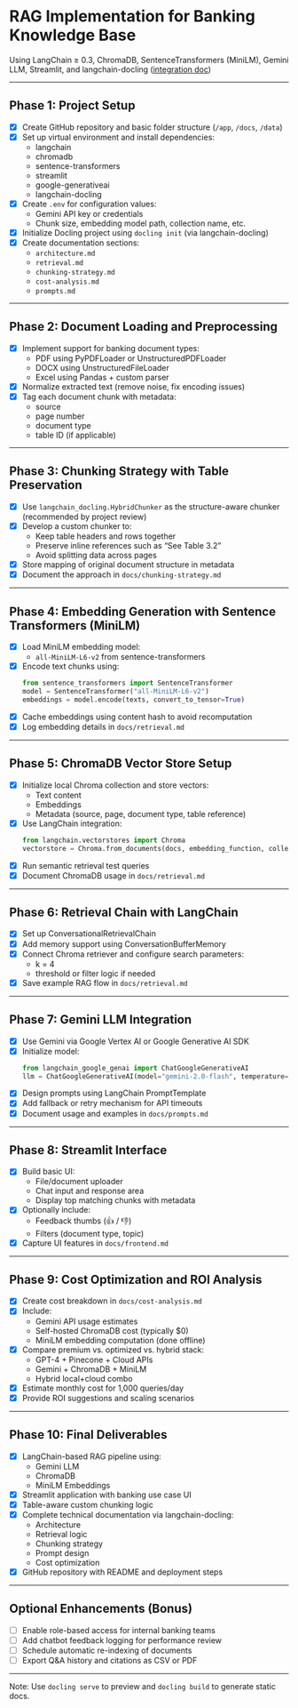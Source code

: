 # RAG Implementation for Banking Knowledge Base  
Using LangChain ≥ 0.3, ChromaDB, SentenceTransformers (MiniLM), Gemini LLM, Streamlit, and langchain-docling ([integration doc](https://python.langchain.com/docs/integrations/document_loaders/docling/))

---

## Phase 1: Project Setup

- [x] Create GitHub repository and basic folder structure (`/app`, `/docs`, `/data`)
- [x] Set up virtual environment and install dependencies:
  - langchain
  - chromadb
  - sentence-transformers
  - streamlit
  - google-generativeai
  - langchain-docling
- [x] Create `.env` for configuration values:
  - Gemini API key or credentials
  - Chunk size, embedding model path, collection name, etc.
- [x] Initialize Docling project using `docling init` (via langchain-docling)
- [x] Create documentation sections:
  - `architecture.md`
  - `retrieval.md`
  - `chunking-strategy.md`
  - `cost-analysis.md`
  - `prompts.md`

---

## Phase 2: Document Loading and Preprocessing

- [x] Implement support for banking document types:
  - PDF using PyPDFLoader or UnstructuredPDFLoader
  - DOCX using UnstructuredFileLoader
  - Excel using Pandas + custom parser
- [x] Normalize extracted text (remove noise, fix encoding issues)
- [x] Tag each document chunk with metadata:
  - source
  - page number
  - document type
  - table ID (if applicable)

---

## Phase 3: Chunking Strategy with Table Preservation

- [x] Use `langchain_docling.HybridChunker` as the structure-aware chunker (recommended by project review)
- [x] Develop a custom chunker to:
  - Keep table headers and rows together
  - Preserve inline references such as “See Table 3.2”
  - Avoid splitting data across pages
- [x] Store mapping of original document structure in metadata
- [x] Document the approach in `docs/chunking-strategy.md`

---

## Phase 4: Embedding Generation with Sentence Transformers (MiniLM)

- [x] Load MiniLM embedding model:
  - `all-MiniLM-L6-v2` from sentence-transformers
- [x] Encode text chunks using:
  ```python
  from sentence_transformers import SentenceTransformer
  model = SentenceTransformer("all-MiniLM-L6-v2")
  embeddings = model.encode(texts, convert_to_tensor=True)
  ```
- [x] Cache embeddings using content hash to avoid recomputation
- [x] Log embedding details in `docs/retrieval.md`

---

## Phase 5: ChromaDB Vector Store Setup

- [x] Initialize local Chroma collection and store vectors:
  - Text content
  - Embeddings
  - Metadata (source, page, document type, table reference)
- [x] Use LangChain integration:
  ```python
  from langchain.vectorstores import Chroma
  vectorstore = Chroma.from_documents(docs, embedding_function, collection_name="bank-kb")
  ```
- [x] Run semantic retrieval test queries
- [x] Document ChromaDB usage in `docs/retrieval.md`

---

## Phase 6: Retrieval Chain with LangChain

- [x] Set up ConversationalRetrievalChain 
- [x] Add memory support using ConversationBufferMemory
- [x] Connect Chroma retriever and configure search parameters:
  - k = 4
  - threshold or filter logic if needed
- [x] Save example RAG flow in `docs/retrieval.md`

---

## Phase 7: Gemini LLM Integration

- [x] Use Gemini via Google Vertex AI or Google Generative AI SDK
- [x] Initialize model:
  ```python
  from langchain_google_genai import ChatGoogleGenerativeAI
  llm = ChatGoogleGenerativeAI(model="gemini-2.0-flash", temperature=0.3)
  ```
- [x] Design prompts using LangChain PromptTemplate
- [x] Add fallback or retry mechanism for API timeouts
- [x] Document usage and examples in `docs/prompts.md`

---

## Phase 8: Streamlit Interface

- [x] Build basic UI:
  - File/document uploader
  - Chat input and response area
  - Display top matching chunks with metadata
- [x] Optionally include:
  - Feedback thumbs (👍 / 👎)
  - Filters (document type, topic)
- [x] Capture UI features in `docs/frontend.md`

---

## Phase 9: Cost Optimization and ROI Analysis

- [x] Create cost breakdown in `docs/cost-analysis.md`
- [x] Include:
  - Gemini API usage estimates
  - Self-hosted ChromaDB cost (typically $0)
  - MiniLM embedding computation (done offline)
- [x] Compare premium vs. optimized vs. hybrid stack:
  - GPT-4 + Pinecone + Cloud APIs
  - Gemini + ChromaDB + MiniLM
  - Hybrid local+cloud combo
- [x] Estimate monthly cost for 1,000 queries/day
- [x] Provide ROI suggestions and scaling scenarios

---

## Phase 10: Final Deliverables

- [x] LangChain-based RAG pipeline using:
  - Gemini LLM
  - ChromaDB
  - MiniLM Embeddings
- [x] Streamlit application with banking use case UI
- [x] Table-aware custom chunking logic
- [x] Complete technical documentation via langchain-docling:
  - Architecture
  - Retrieval logic
  - Chunking strategy
  - Prompt design
  - Cost optimization
- [x] GitHub repository with README and deployment steps

---

## Optional Enhancements (Bonus)

- [ ] Enable role-based access for internal banking teams
- [ ] Add chatbot feedback logging for performance review
- [ ] Schedule automatic re-indexing of documents
- [ ] Export Q&A history and citations as CSV or PDF

---

Note: Use `docling serve` to preview and `docling build` to generate static docs.
